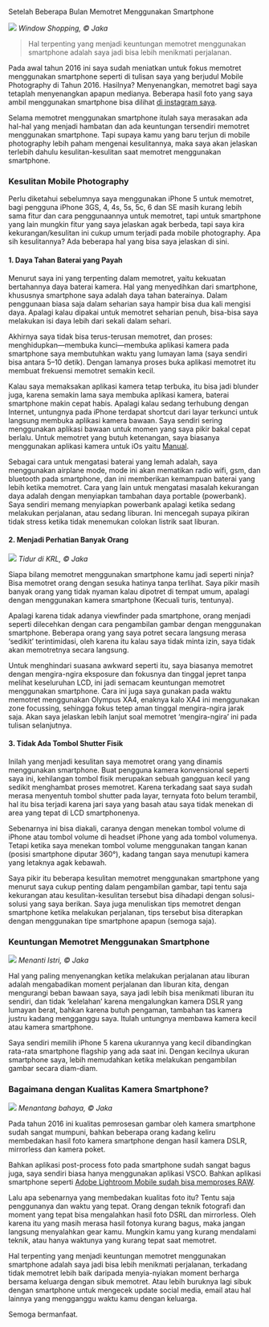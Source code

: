 Setelah Beberapa Bulan Memotret Menggunakan Smartphone

![](http://68.media.tumblr.com/660948cce5b7c4132091dd8cc983654d/tumblr_om6lsfe0CZ1skyf6no1_1280.jpg)
*Window Shopping, © Jaka*

> Hal terpenting yang menjadi keuntungan memotret menggunakan smartphone adalah saya jadi bisa lebih menikmati perjalanan.

Pada awal tahun 2016 ini saya sudah meniatkan untuk fokus memotret menggunakan smartphone seperti di tulisan saya yang berjudul Mobile Photography di Tahun 2016. Hasilnya? Menyenangkan, memotret bagi saya tetaplah menyenangkan apapun medianya. Beberapa hasil foto yang saya ambil menggunakan smartphone bisa dilihat [di instagram saya](https://instagram.com/8megapk).

Selama memotret menggunakan smartphone itulah saya merasakan ada hal-hal yang menjadi hambatan dan ada keuntungan tersendiri memotret menggunakan smartphone. Tapi supaya kamu yang baru terjun di mobile photography lebih paham mengenai kesulitannya, maka saya akan jelaskan terlebih dahulu kesulitan-kesulitan saat memotret menggunakan smartphone.

### Kesulitan Mobile Photography

Perlu diketahui sebelumnya saya menggunakan iPhone 5 untuk memotret, bagi pengguna iPhone 3GS, 4, 4s, 5s, 5c, 6 dan SE masih kurang lebih sama fitur dan cara penggunaannya untuk memotret, tapi untuk smartphone yang lain mungkin fitur yang saya jelaskan agak berbeda, tapi saya kira kekurangan/kesulitan ini cukup umum terjadi pada mobile photography. Apa sih kesulitannya? Ada beberapa hal yang bisa saya jelaskan di sini.

#### 1. Daya Tahan Baterai yang Payah

Menurut saya ini yang terpenting dalam memotret, yaitu kekuatan bertahannya daya baterai kamera. Hal yang menyedihkan dari smartphone, khususnya smartphone saya adalah daya tahan baterainya. Dalam penggunaan biasa saja dalam seharian saya hampir bisa dua kali mengisi daya. Apalagi kalau dipakai untuk memotret seharian penuh, bisa-bisa saya melakukan isi daya lebih dari sekali dalam sehari.

Akhirnya saya tidak bisa terus-terusan memotret, dan proses: menghidupkan—membuka kunci—membuka aplikasi kamera pada smartphone saya membutuhkan waktu yang lumayan lama (saya sendiri bisa antara 5–10 detik). Dengan lamanya proses buka aplikasi memotret itu membuat frekuensi memotret semakin kecil.

Kalau saya memaksakan aplikasi kamera tetap terbuka, itu bisa jadi blunder juga, karena semakin lama saya membuka aplikasi kamera, baterai smartphone makin cepat habis. Apalagi kalau sedang terhubung dengan Internet, untungnya pada iPhone terdapat shortcut dari layar terkunci untuk langsung membuka aplikasi kamera bawaan. Saya sendiri sering menggunakan aplikasi bawaan untuk momen yang saya pikir bakal cepat berlalu. Untuk memotret yang butuh ketenangan, saya biasanya menggunakan aplikasi kamera untuk iOs yaitu [Manual](http://shootmanual.co/).

Sebagai cara untuk mengatasi baterai yang lemah adalah, saya menggunakan airplane mode, mode ini akan mematikan radio wifi, gsm, dan bluetooth pada smartphone, dan ini memberikan kemampuan baterai yang lebih ketika memotret. Cara yang lain untuk mengatasi masalah kekurangan daya adalah dengan menyiapkan tambahan daya portable (powerbank). Saya sendiri memang menyiapkan powerbank apalagi ketika sedang melakukan perjalanan, atau sedang liburan. Ini mencegah supaya pikiran tidak stress ketika tidak menemukan colokan listrik saat liburan.

#### 2. Menjadi Perhatian Banyak Orang

![](https://68.media.tumblr.com/45f2175bf92fcac6edde0bd077a12755/tumblr_om6qm9lx8s1u01euvo1_1280.jpg)
*Tidur di KRL, © Jaka*

Siapa bilang memotret menggunakan smartphone kamu jadi seperti ninja? Bisa memotret orang dengan sesuka hatinya tanpa terlihat. Saya pikir masih banyak orang yang tidak nyaman kalau dipotret di tempat umum, apalagi dengan menggunakan kamera smartphone (Kecuali turis, tentunya).

Apalagi karena tidak adanya viewfinder pada smartphone, orang menjadi seperti dilecehkan dengan cara pengambilan gambar dengan menggunakan smartphone. Beberapa orang yang saya potret secara langsung merasa ‘sedikit’ terintimidasi, oleh karena itu kalau saya tidak minta izin, saya tidak akan memotretnya secara langsung.

Untuk menghindari suasana awkward seperti itu, saya biasanya memotret dengan mengira-ngira eksposure dan fokusnya dan tinggal jepret tanpa melihat keseluruhan LCD, ini jadi semacam keuntungan memotret menggunakan smartphone. Cara ini juga saya gunakan pada waktu memotret menggunakan Olympus XA4, enaknya kalo XA4 ini menggunakan zone focussing, sehingga fokus tetep aman tinggal mengira-ngira jarak saja. Akan saya jelaskan lebih lanjut soal memotret ‘mengira-ngira’ ini pada tulisan selanjutnya.

#### 3. Tidak Ada Tombol Shutter Fisik

Inilah yang menjadi kesulitan saya memotret orang yang dinamis menggunakan smartphone. Buat pengguna kamera konvensional seperti saya ini, kehilangan tombol fisik merupakan sebuah gangguan kecil yang sedikit menghambat proses memotret. Karena terkadang saat saya sudah merasa menyentuh tombol shutter pada layar, ternyata foto belum terambil, hal itu bisa terjadi karena jari saya yang basah atau saya tidak menekan di area yang tepat di LCD smartphonenya.

Sebenarnya ini bisa diakali, caranya dengan menekan tombol volume di iPhone atau tombol volume di headset iPhone yang ada tombol volumenya. Tetapi ketika saya menekan tombol volume menggunakan tangan kanan (posisi smartphone diputar 360°), kadang tangan saya menutupi kamera yang letaknya agak kebawah.

Saya pikir itu beberapa kesulitan memotret menggunakan smartphone yang menurut saya cukup penting dalam pengambilan gambar, tapi tentu saja kekurangan atau kesulitan-kesulitan tersebut bisa dihadapi dengan solusi-solusi yang saya berikan. Saya juga menuliskan tips memotret dengan smartphone ketika melakukan perjalanan, tips tersebut bisa diterapkan dengan menggunakan tipe smartphone apapun (semoga saja).

### Keuntungan Memotret Menggunakan Smartphone

![](https://dl.dropboxusercontent.com/u/81062211/Project/IMG_1756.jpg)
*Menanti Istri, © Jaka*

Hal yang paling menyenangkan ketika melakukan perjalanan atau liburan adalah mengabadikan moment perjalanan dan liburan kita, dengan mengurangi beban bawaan saya, saya jadi lebih bisa menikmati liburan itu sendiri, dan tidak ‘kelelahan’ karena mengalungkan kamera DSLR yang lumayan berat, bahkan karena butuh pengaman, tambahan tas kamera justru kadang mengganggu saya. Itulah untungnya membawa kamera kecil atau kamera smartphone.

Saya sendiri memilih iPhone 5 karena ukurannya yang kecil dibandingkan rata-rata smartphone flagship yang ada saat ini. Dengan kecilnya ukuran smartphone saya, lebih memudahkan ketika melakukan pengambilan gambar secara diam-diam.

### Bagaimana dengan Kualitas Kamera Smartphone?

![](https://dl.dropboxusercontent.com/u/81062211/Project/Commuters/IMG_2022.jpg)
*Menantang bahaya, © Jaka*

Pada tahun 2016 ini kualitas pemrosesan gambar oleh kamera smartphone sudah sangat mumpuni, bahkan beberapa orang kadang keliru membedakan hasil foto kamera smartphone dengan hasil kamera DSLR, mirrorless dan kamera poket.

Bahkan aplikasi post-process foto pada smartphone sudah sangat bagus juga, saya sendiri biasa hanya menggunakan aplikasi VSCO. Bahkan aplikasi smartphone seperti [Adobe Lightroom Mobile sudah bisa memproses RAW](https://www.engadget.com/2016/07/13/adobe-lightroom-mobile-raw-support/).

Lalu apa sebenarnya yang membedakan kualitas foto itu? Tentu saja penggunanya dan waktu yang tepat. Orang dengan teknik fotografi dan moment yang tepat bisa mengalahkan hasil foto DSRL dan mirrorless. Oleh karena itu yang masih merasa hasil fotonya kurang bagus, maka jangan langsung menyalahkan gear kamu. Mungkin kamu yang kurang mendalami teknik, atau hanya waktunya yang kurang tepat saat memotret.

Hal terpenting yang menjadi keuntungan memotret menggunakan smartphone adalah saya jadi bisa lebih menikmati perjalanan, terkadang tidak memotret lebih baik daripada menyia-nyiakan moment berharga bersama keluarga dengan sibuk memotret. Atau lebih buruknya lagi sibuk dengan smartphone untuk mengecek update social media, email atau hal lainnya yang mengganggu waktu kamu dengan keluarga.

Semoga bermanfaat.
